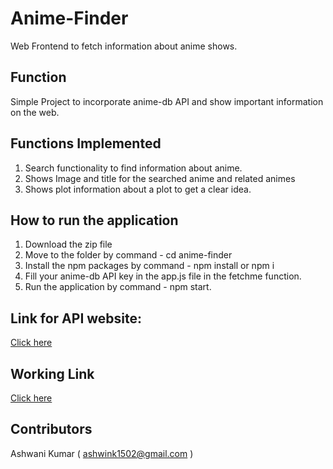 # Anime-Finder
Web Frontend to fetch information about anime shows.

## Function 
Simple Project to incorporate anime-db API and show important information on the web.

## Functions Implemented
1. Search functionality to find information about anime.
2. Shows Image and title for the searched anime and related animes
3. Shows plot information about a plot to get a clear idea.

## How to run the application
1. Download the zip file
2. Move to the folder by command - cd anime-finder
3. Install the npm packages by command - npm install or npm i
4. Fill your anime-db API key in the app.js file in the fetchme function.
5. Run the application by command - npm start.

## Link for API website:
[Click here](https://rapidapi.com/brian.rofiq/api/anime-db/)

## Working Link 
[Click here](https://anime-finder-plot-info.netlify.app/)

## Contributors
Ashwani Kumar ( ashwink1502@gmail.com )
